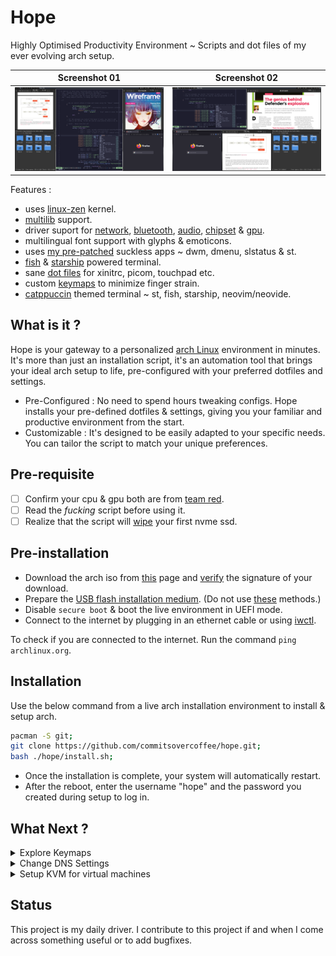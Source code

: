 # Hope

Highly Optimised Productivity Environment ~ Scripts and dot files of my ever evolving arch setup.

|      Screenshot 01       |      Screenshot 02       |
| :----------------------: | :----------------------: |
| ![](assets/layout-1.png) | ![](assets/layout-2.png) |

Features :

- uses [linux-zen](https://github.com/zen-kernel/zen-kernel) kernel.
- [multilib](https://wiki.archlinux.org/title/official_repositories#multilib) support.
- driver suport for [network](https://wiki.archlinux.org/title/NetworkManager), [bluetooth](https://wiki.archlinux.org/title/bluetooth), [audio](https://wiki.archlinux.org/title/PipeWire), [chipset](https://wiki.archlinux.org/title/Ryzen) & [gpu](https://wiki.archlinux.org/title/AMDGPU#Installation).
- multilingual font support with glyphs & emoticons.
- uses [my pre-patched](https://github.com/commitsovercoffee/suckless) suckless apps ~ dwm, dmenu, slstatus & st.
- [fish](https://fishshell.com/) & [starship](https://starship.rs/) powered terminal.
- sane [dot files](https://github.com/commitsovercoffee/hope/tree/main/.config) for xinitrc, picom, touchpad etc.
- custom [keymaps](https://github.com/commitsovercoffee/hope?tab=readme-ov-file#keymaps) to minimize finger strain.
- [catppuccin](https://github.com/catppuccin/catppuccin) themed terminal ~ st, fish, starship, neovim/neovide.

## What is it ?

Hope is your gateway to a personalized [arch Linux](https://archlinux.org/) environment in minutes. It's more than just an installation script, it's an automation tool that brings your ideal arch setup to life, pre-configured with your preferred dotfiles and settings.

- Pre-Configured : No need to spend hours tweaking configs. Hope installs your pre-defined dotfiles & settings, giving you your familiar and productive environment from the start.
- Customizable : It's designed to be easily adapted to your specific needs. You can tailor the script to match your unique preferences.

## Pre-requisite

- [ ] Confirm your cpu & gpu both are from [team red](https://www.amd.com/en.html).
- [ ] Read the _fucking_ script before using it.
- [ ] Realize that the script will [wipe](https://github.com/commitsovercoffee/hope/blob/main/install.sh#L19) your first nvme ssd.

## Pre-installation

- Download the arch iso from [this](https://archlinux.org/download/) page and [verify](https://wiki.archlinux.org/title/Installation_guide#Verify_signature) the signature of your download.
- Prepare the [USB flash installation medium](https://wiki.archlinux.org/title/USB_flash_installation_medium). (Do not use [these](https://wiki.archlinux.org/title/USB_flash_installation_medium#Inadvisable_methods) methods.)
- Disable `secure boot` & boot the live environment in UEFI mode.
- Connect to the internet by plugging in an ethernet cable or using [iwctl](https://wiki.archlinux.org/title/Iwd#Connect_to_a_network).

To check if you are connected to the internet. Run the command `ping archlinux.org`.

## Installation

Use the below command from a live arch installation environment to install & setup arch.

```bash
pacman -S git;
git clone https://github.com/commitsovercoffee/hope.git;
bash ./hope/install.sh;
```

- Once the installation is complete, your system will automatically restart.
- After the reboot, enter the username "hope" and the password you created during setup to log in.

## What Next ?

<details><summary>Explore Keymaps</summary>
<br>

Basic :

`Alt` is the mod key & there are 1-9 workspaces.

- `Alt` + `d` : brings up dmenu to search apps.
- `Alt` + `Shift` + `q` : Quits current app.

Switch workspace :

- `Alt` + `1` : switch to workspace 1.
- `Alt` + `2` : switch to workspace 2.

Open apps :

> The apps spawn based on [these](https://github.com/commitsovercoffee/suckless/blob/main/dwm/config.def.h#L36) rules which promotes efficient app switching by defining dedicated workspaces/tag for each application. This consistent layout helps build muscle memory, making you lightning-fast in navigating your tasks. Another reason why tiling window managers rock !

Terminal :

- `Alt` + `Shift` + `Enter` : Spawns terminal.
- `Shift` + `PageUp` : Scroll Up.
- `Shift` + `PageDown` : Scroll Down.
- `Ctrl` + `Shift` + `PageDown` : Decrease font of current terminal instance.
- `Ctrl` + `Shift` + `PageUp` : Increase font of current terminal instance.
- `Ctrl` + `Shift` + `Enter` (from terminal) : Spawns new terminal at pwd.

File Manager :

- `Alt` + `Shift` + `k` : Spawns file-manager.
- `F4` (from file-manager) : Spawns new terminal at current directory. // To enable this, set terminal emulator to "st" on first use.

> To enable "extract here" support in the filemanager :
>
> - Open file manager by pressing `Alt + Shift + K`.
> - Click on Edit > Preferences > Advanced.
> - Set `Archiver integration` to `file-roller`.
> - Close the Preferences dialog box.

Other Apps :

- `Alt` + `Shift` + `n` : Spawns neovide. // On first use, you will see a blank screen mometarily. Don't panic! It is installing packages.
- `Alt` + `Shift` + `v` : Spawns volume app.
- `Alt` + `Shift` + `b` : Spawns bluetooth app.
- `Alt` + `Shift` + `p` : Spawns screenshot app. (in float mode)

Select/resize apps :

- `Alt` + `j/k` : Cycle through apps in current workspace.
- `Alt` + `h/l` : Increase/decrease width of current app.

Change layout :

- `Alt` + `Space` toggles the layout between [horizgrid](https://dwm.suckless.org/patches/horizgrid/) & [threecolumn](https://dwm.suckless.org/patches/three-column/)
- `Alt` + `Shift` + `Space` toggles floating mode. You can hold `Alt` & drag/resize floating windows.
</details>

<details><summary>Change DNS Settings</summary>
<br>
 
For faster [domain name resolution](https://wiki.archlinux.org/title/Domain_name_resolution) :
- Replace `nameserver 192.168.1.1` with `nameserver 8.8.8.8` in /etc/resolv.conf file.<br>
- Prevent network manager from changing the file back using below command.

```bash
sudo chattr +i /etc/resolv.conf
```

</details>

<details><summary>Setup KVM for virtual machines</summary>
<br>

If you work with VMs, use below commands for a quick KVM setup.

`fish shell does not support $, use bash for below commands`

```bash
sudo pacman -S virt-manager qemu vde2 ebtables dnsmasq bridge-utils openbsd-netcat
sudo systemctl enable libvirtd.service
sudo systemctl start libvirtd.service
sudo sed -i 's/#unix_sock_group = "libvirt"/unix_sock_group = "libvirt"/' /etc/libvirt/libvirtd.conf
sudo sed -i 's/#unix_sock_ro_perms = "0777"/unix_sock_ro_perms = "0777"/' /etc/libvirt/libvirtd.conf
sudo usermod -a -G libvirt $(whoami)
newgrp libvirt
sudo systemctl restart libvirtd.service
```

</details>

## Status

This project is my daily driver. I contribute to this project if and when I come across something useful or to add bugfixes.
